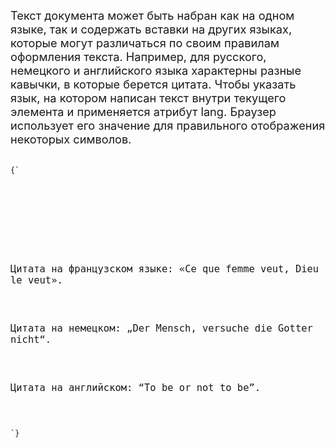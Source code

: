 <p>
	Текст документа может быть набран как на одном языке, так и содержать вставки на других языках, которые могут различаться по своим правилам оформления текста. Например, для русского, немецкого и английского языка характерны разные кавычки, в которые берется цитата. Чтобы указать язык, на котором написан текст внутри текущего элемента и применяется атрибут <LA>lang</LA>. Браузер использует его значение для правильного отображения некоторых символов.
</p>

<ExampleBox>

<Code>
{`
<!DOCTYPE html>
<html>
	 <head>
		  <meta charset="utf-8">
		  <title>Атрибут lang</title>
	  <style>
		   p {
		    font-size: 130%; 
		   }
		   q:lang(de) {
		    quotes: "\201E" "\201C"; 
		   }
		   q:lang(en) {
		    quotes: "\201C" "\201D"; 
		   }
		   q:lang(fr), q:lang(ru) { 
		    quotes: "\00AB" "\00BB"; 
		   }
	  </style>
	 </head>
	 <body>
		  <p>Цитата на французском языке: <q lang="fr">Ce que femme veut, Dieu le veut</q>.</p>
		  <p>Цитата на немецком: <q lang="de">Der Mensch, versuche die Gotter nicht</q>.</p>
		  <p>Цитата на английском: <q lang="en">То be or not to be</q>.</p>
	 </body>
</html>
`}
</Code>

</ExampleBox>


